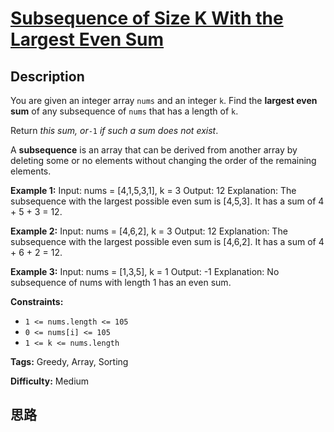 # [Subsequence of Size K With the Largest Even Sum][title]

## Description

You are given an integer array `nums` and an integer `k`. Find the **largest
even sum** of any subsequence of `nums` that has a length of `k`.

Return _this sum, or_`-1` _if such a sum does not exist_.

A **subsequence** is an array that can be derived from another array by
deleting some or no elements without changing the order of the remaining
elements.



**Example 1:**
            Input: nums = [4,1,5,3,1], k = 3    Output: 12    Explanation:    The subsequence with the largest possible even sum is [4,5,3]. It has a sum of 4 + 5 + 3 = 12.    

**Example 2:**
            Input: nums = [4,6,2], k = 3    Output: 12    Explanation:    The subsequence with the largest possible even sum is [4,6,2]. It has a sum of 4 + 6 + 2 = 12.    

**Example 3:**
            Input: nums = [1,3,5], k = 1    Output: -1    Explanation:    No subsequence of nums with length 1 has an even sum.    



**Constraints:**

  * `1 <= nums.length <= 105`
  * `0 <= nums[i] <= 105`
  * `1 <= k <= nums.length`


**Tags:** Greedy, Array, Sorting

**Difficulty:** Medium

## 思路

[title]: https://leetcode-cn.com/problems/subsequence-of-size-k-with-the-largest-even-sum
